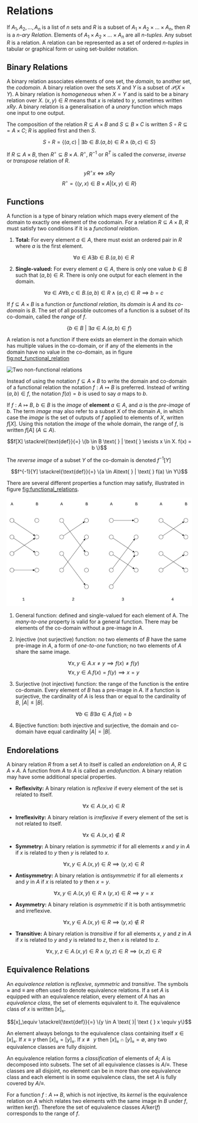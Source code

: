 # Relations

If $A_1, A_2, \ldots, A_n$ is a list of $n$ sets and $R$ is a subset of
$A_1 \times A_2 \times \ldots \times A_n$, then $R$ is a _n-ary
Relation_. Elements of $A_1 \times A_2 \times \ldots \times A_n$ are all
_n-tuples_. Any subset $R$ is a relation. A relation can be represented
as a set of ordered _n-tuples_ in tabular or graphical form or using
set-builder notation.

## Binary Relations

A binary relation associates elements of one set, the _domain_, to
another set, the _codomain_. A binary relation over the sets $X$ and $Y$
is a subset of $\mathcal{P}(X \times Y)$. A binary relation is
_homogeneous_ when $X = Y$ and is said to be a binary relation over $X$.
$(x, y) \in R$ means that $x$ is related to $y$, sometimes written
$xRy$. A binary relation is a generalisation of a _unary_ function which
maps one input to one output.

The composition of the relation $R \subseteq A \times B$ and
$S \subseteq B \times C$ is written $S \circ R \subseteq = A \times C$;
$R$ is applied first and then $S$.

$$S \circ R = \{(a,c) \text{ } | \text{ } \exists b \in B. (a,b) \in R \land (b,c) \in S \}$$

If $R \subseteq A \times B$, then $R^\circ \subseteq B \times A$.
$R^\circ$, $R^{-1}$ or $R^T$ is called the _converse_, _inverse_ or
_transpose_ relation of $R$.

$$yR^\circ x \iff xRy$$
$$R^\circ = \{(y, x) \in B \times A | (x, y) \in R\}$$

## Functions

A function is a type of binary relation which maps every element of the
domain to exactly one element of the codomain. For a relation
$R \subseteq A \times B$, $R$ must satisfy two conditions if it is a
_functional relation_.

1.  **Total:** For every element $a \in A$, there must exist an ordered
    pair in $R$ where $a$ is the first element.

    $$\forall a \in A \exists b \in B . (a, b) \in R$$

2.  **Single-valued:** For every element $a \in A$, there is only one
    value $b \in B$ such that $(a,b) \in R$. There is only one output
    for each element in the domain.

    $$\forall a \in A \forall b,c \in B. (a,b) \in R \land (a,c) \in R \implies b=c$$

If $f \subseteq A \times B$ is a function or _functional relation_, its
_domain_ is $A$ and its _co-domain_ is $B$. The set of all possible
outcomes of a function is a subset of its co-domain, called the _range_
of $f$.

$$\{b \in B \text{ } | \text{ } \exists a\in A. (a,b) \in f\}$$

A relation is not a function if there exists an element in the domain
which has multiple values in the co-domain, or if any of the elements in
the domain have no value in the co-domain, as in figure
[fig:not_functional_relation](fig:not_functional_relation)

![Two non-functional
relations](../res/invalid_functions.svg "not_functional_relation")

Instead of using the notation $f \subseteq A \times B$ to write the
domain and co-domain of a functional relation the notation
$f: A \mapsto B$ is preferred. Instead of writing $(a, b) \in f$, the
notation $f(a) = b$ is used to say $a$ maps to $b$.

If $f : A \mapsto B$, $b \in B$ is the _image_ of **element** $a \in A$,
and $a$ is the _pre-image_ of $b$. The term _image_ may also refer to a
subset $X$ of the domain $A$, in which case the _image_ is the set of
outputs of $f$ applied to elements of $X$, written $f[X]$. Using this
notation the _image_ of the whole domain, the range of $f$, is written
$f[A]$ ($A \subseteq A$).

$$f[X] \stackrel{\text{def}}{=} \{b \in B \text{ } | \text{ } \exists x \in X. f(x) = b \}$$

The _reverse image_ of a subset $Y$ of the co-domain is denoted
$f^{-1}[Y]$

$$f^{-1}[Y] \stackrel{\text{def}}{=} \{a \in A\text{ } | \text{ } f(a) \in Y\}$$

There are several different properties a function may satisfy,
illustrated in figure
[fig:functional_relations](fig:functional_relations).

![Set of valid functions](../res/functions.svg "functional_relations")

1.  General function: defined and single-valued for each element of A.
    The _many-to-one_ property is valid for a general function. There
    may be elements of the co-domain without a pre-image in $A$.

2.  Injective (not surjective) function: no two elements of $B$ have the
    same pre-image in $A$, a form of _one-to-one_ function; no two
    elements of $A$ share the same image.

    $$\forall x,y \in A.x \neq y \implies f(x) \neq f(y)$$
    $$\forall x,y \in A.f(x) = f(y) \implies x=y$$

3.  Surjective (not injective) function: the range of the function is
    the entire co-domain. Every element of $B$ has a pre-image in $A$.
    If a function is surjective, the cardinality of $A$ is less than or
    equal to the cardinality of $B$, $|A| \le |B|$.

    $$\forall b\in B \exists a \in A. f(a) = b$$

4.  Bijective function: both injective and surjective, the domain and
    co-domain have equal cardinality $|A| = |B|$.

## Endorelations

A binary relation $R$ from a set $A$ to itself is called an
_endorelation_ on $A$, $R \subseteq A \times A$. A function from $A$ to
$A$ is called an _endofunction_. A binary relation may have some
additional special properties.

- **Reflexivity:** A binary relation is _reflexive_ if every element of
  the set is related to itself.

  $$\forall x \in A. (x,x) \in R$$

- **Irreflexivity:** A binary relation is _irreflexive_ if every element
  of the set is not related to itself.

  $$\forall x \in A. (x,x) \notin R$$

- **Symmetry:** A binary relation is _symmetric_ if for all elements $x$
  and $y$ in $A$ if $x$ is related to $y$ then $y$ is related to $x$.

  $$\forall x,y \in A. (x,y) \in R \implies (y,x) \in R$$

- **Antisymmetry:** A binary relation is _antisymmetric_ if for all
  elements $x$ and $y$ in $A$ if $x$ is related to $y$ then $x = y$.

  $$\forall x,y \in A. (x,y) \in R \land (y,x) \in R \implies y = x$$

- **Asymmetry:** A binary relation is _asymmetric_ if it is both
  antisymmetric and irreflexive.

  $$\forall x,y \in A . (x,y) \in R \implies (y,x) \notin R$$

- **Transitive:** A binary relation is _transitive_ if for all elements
  $x$, $y$ and $z$ in $A$ if $x$ is related to $y$ and $y$ is related to
  $z$, then $x$ is related to $z$.

  $$\forall x,y,z \in A. (x,y) \in R \land (y,z) \in R\implies (x,z) \in R$$

## Equivalence Relations

An _equivalence relation_ is _reflexive_, _symmetric_ and _transitive_.
The symbols $\approx$ and $\equiv$ are often used to denote equivalence
relations. If a set $A$ is equipped with an equivalence relation, every
element of $A$ has an _equivalence class_, the set of elements
equivalent to it. The equivalence class of $x$ is written $[x]_\equiv$.

$$[x]_\equiv \stackrel{\text{def}}{=} \{y \in A \text{ }| \text { } x \equiv y\}$$

An element always belongs to the equivalence class containing itself
$x \in [x]_\equiv$. If $x \equiv y$ then $[x]_\equiv =[y]_\equiv$. If
$x \not\equiv y$ then $[x]_\equiv \cap [y]_\equiv = \emptyset$, any two
equivalence classes are fully disjoint.

An equivalence relation forms a _classification_ of elements of $A$; $A$
is decomposed into subsets. The set of all equivalence classes is
$A/\equiv$. These classes are all disjoint, no element can be in more
than one equivalence class and each element is in some equivalence
class, the set $A$ is fully covered by $A/ \equiv$.

For a function $f: A \mapsto B$, which is not injective, its _kernel_ is
the equivalence relation on $A$ which relates two elements with the same
image in $B$ under $f$, written $\text{ker}(f)$. Therefore the set of
equivalence classes $A / \text{ker}(f)$ corresponds to the range of $f$.
